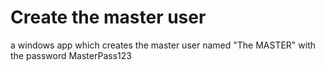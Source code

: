 # Create the master user

a windows app which creates the master user named "The MASTER" with the password MasterPass123
